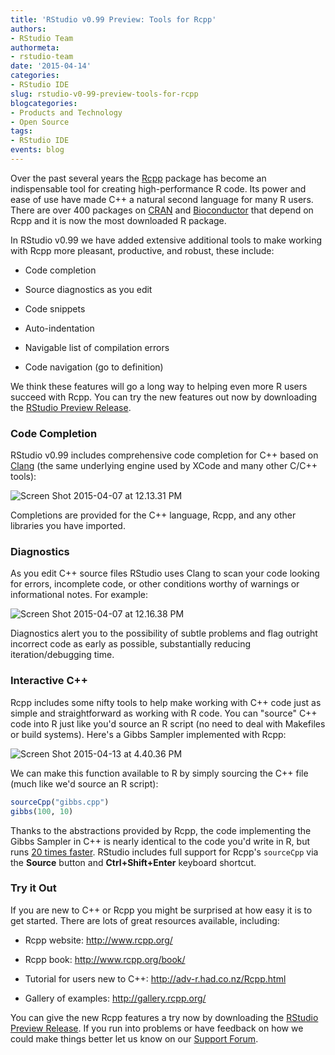 ```yaml
---
title: 'RStudio v0.99 Preview: Tools for Rcpp'
authors: 
- RStudio Team
authormeta: 
- rstudio-team
date: '2015-04-14'
categories:
- RStudio IDE
slug: rstudio-v0-99-preview-tools-for-rcpp
blogcategories:
- Products and Technology
- Open Source
tags:
- RStudio IDE
events: blog
---
```



Over the past several years the [Rcpp](http://www.rcpp.org/) package has become an indispensable tool for creating high-performance R code. Its power and ease of use have made C++ a natural second language for many R users. There are over 400 packages on [CRAN](http://cran.r-project.org/) and [Bioconductor](http://www.bioconductor.org/) that depend on Rcpp and it is now the most downloaded R package.

In RStudio v0.99 we have added extensive additional tools to make working with Rcpp more pleasant, productive, and robust, these include:

  * Code completion

  * Source diagnostics as you edit

  * Code snippets

  * Auto-indentation

  * Navigable list of compilation errors

  * Code navigation (go to definition)

We think these features will go a long way to helping even more R users succeed with Rcpp. You can try the new features out now by downloading the [RStudio Preview Release](https://www.rstudio.com/products/rstudio/download/preview/).

### Code Completion

RStudio v0.99 includes comprehensive code completion for C++ based on [Clang](http://en.wikipedia.org/wiki/Clang) (the same underlying engine used by XCode and many other C/C++ tools):

![Screen Shot 2015-04-07 at 12.13.31 PM](https://rstudioblog.files.wordpress.com/2015/04/screen-shot-2015-04-07-at-12-13-31-pm.png)

Completions are provided for the C++ language, Rcpp, and any other libraries you have imported.

### Diagnostics

As you edit C++ source files RStudio uses Clang to scan your code looking for errors, incomplete code, or other conditions worthy of warnings or informational notes. For example:

![Screen Shot 2015-04-07 at 12.16.38 PM](https://rstudioblog.files.wordpress.com/2015/04/screen-shot-2015-04-07-at-12-16-38-pm.png)

Diagnostics alert you to the possibility of subtle problems and flag outright incorrect code as early as possible, substantially reducing iteration/debugging time.

### Interactive C++

Rcpp includes some nifty tools to help make working with C++ code just as simple and straightforward as working with R code. You can "source" C++ code into R just like you'd source an R script (no need to deal with Makefiles or build systems). Here's a Gibbs Sampler implemented with Rcpp:

![Screen Shot 2015-04-13 at 4.40.36 PM](https://rstudioblog.files.wordpress.com/2015/04/screen-shot-2015-04-13-at-4-40-36-pm.png)

We can make this function available to R by simply sourcing the C++ file (much like we'd source an R script):

```r
sourceCpp("gibbs.cpp")
gibbs(100, 10)
```

Thanks to the abstractions provided by Rcpp, the code implementing the Gibbs Sampler in C++ is nearly identical to the code you'd write in R, but runs [20 times faster](http://gallery.rcpp.org/articles/gibbs-sampler/). RStudio includes full support for Rcpp's `sourceCpp` via the **Source** button and **Ctrl+Shift+Enter** keyboard shortcut.

### Try it Out

If you are new to C++ or Rcpp you might be surprised at how easy it is to get started. There are lots of great resources available, including:

  * Rcpp website: <http://www.rcpp.org/>

  * Rcpp book: <http://www.rcpp.org/book/>

  * Tutorial for users new to C++:  <http://adv-r.had.co.nz/Rcpp.html>

  * Gallery of examples: <http://gallery.rcpp.org/>

You can give the new Rcpp features a try now by downloading the [RStudio Preview Release](https://www.rstudio.com/products/rstudio/download/preview/). If you run into problems or have feedback on how we could make things better let us know on our [Support Forum](https://support.rstudio.com).


